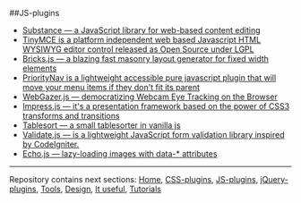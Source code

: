 ##JS-plugins

*   [Substance — a JavaScript library for web-based content editing](http://substance.io)
*   [TinyMCE is a platform independent web based Javascript HTML WYSIWYG editor control released as Open Source under LGPL](https://www.tinymce.com/)
*   [Bricks.js — a blazing fast masonry layout generator for fixed width elements](http://callmecavs.com/bricks.js/)
*   [PriorityNav is a lightweight accessible pure javascript plugin that will move your menu items if they don't fit its parent](http://gijsroge.github.io/priority-nav.js/)
*   [WebGazer.js — democratizing Webcam Eye Tracking on the Browser](http://webgazer.cs.brown.edu)
*   [Impress.js — it's a presentation framework based on the power of CSS3 transforms and transitions](https://github.com/impress/impress.js)
*   [Tablesort — a small tablesorter in vanilla js](https://github.com/tristen/tablesort)
*   [Validate.js — is a lightweight JavaScript form validation library inspired by CodeIgniter.](https://github.com/rickharrison/validate.js)
*   [Echo.js — lazy-loading images with data-* attributes](https://github.com/toddmotto/echo)

---

Repository contains next sections: [Home](README.md), [CSS-plugins](css-plugins.md#css), [JS-plugins](pureJS-plugins.md#js), [jQuery-plugins](jquery-plugins.md#jquery),  [Tools](tools.md#tools), [Design](design.md#design), [It useful](it-useful.md#it-useful), [Tutorials](tutorials.md#tutorials)


